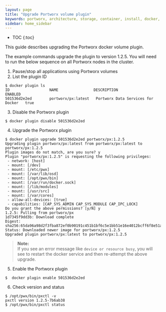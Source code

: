 ```yaml
---
layout: page
title: "Upgrade Portworx volume plugin"
keywords: portworx, architecture, storage, container, install, docker, upgrade, plugin
sidebar: home_sidebar
---
```


* TOC
{:toc}

This guide describes upgrading the Portworx docker volume plugin.

The example commands upgrade the plugin to version 1.2.5. You will need to run the below sequence on all Portworx nodes in the cluster.

1. Pause/stop all applications using Portworx volumes
2. List the plugin ID
```
$ docker plugin ls
ID                  NAME                DESCRIPTION                         ENABLED
501536d2e2ed        portworx/px:latest   Portworx Data Services for Docker   true
```
3. Disable the Portworx plugin
```
$ docker plugin disable 501536d2e2ed
```
4. Upgrade the Portworx plugin
```
$ docker plugin upgrade 501536d2e2ed portworx/px:1.2.5
Upgrading plugin portworx/px:latest from portworx/px:latest to portworx/px:1.2.5
Plugin images do not match, are you sure? y
Plugin "portworx/px:1.2.5" is requesting the following privileges:
 - network: [host]
 - mount: [/dev]
 - mount: [/etc/pwx]
 - mount: [/var/lib/osd]
 - mount: [/opt/pwx/bin]
 - mount: [/var/run/docker.sock]
 - mount: [/lib/modules]
 - mount: [/usr/src]
 - mount: [/var/cores]
 - allow-all-devices: [true]
 - capabilities: [CAP_SYS_ADMIN CAP_SYS_MODULE CAP_IPC_LOCK]
Do you grant the above permissions? [y/N] y
1.2.5: Pulling from portworx/px
1d7345f9dd3b: Download complete 
Digest: sha256:65da96a98d2f3fba872ef0b90191c451b1bf6c5e1bb51e16e4012bcff6f8e51a
Status: Downloaded newer image for portworx/px:1.2.5
Upgraded plugin portworx/px:latest to portworx/px:1.2.5
```
>**Note:**<br/> If you see an error message like `device or resource busy`, you will see to restart the docker service and then re-attempt the above upgrade.

5. Enable the Portworx plugin
```
$  docker plugin enable 501536d2e2ed
```
6. Check version and status
```
$ /opt/pwx/bin/pxctl -v
pxctl version 1.2.5-7b6ab38
$ /opt/pwx/bin/pxctl status
```

